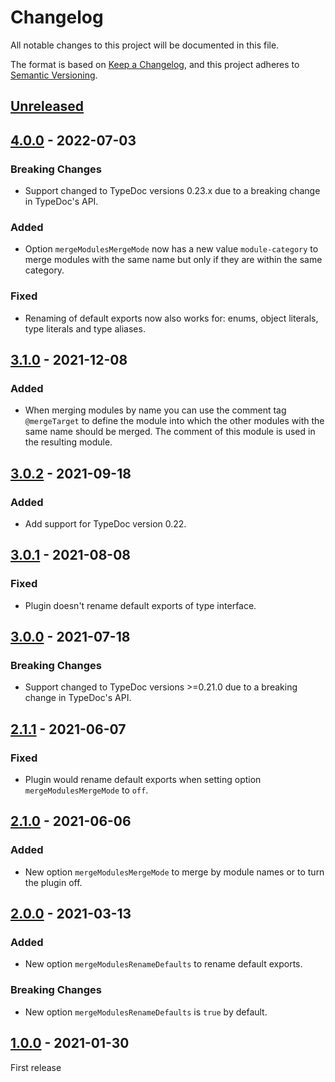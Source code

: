 # Changelog

All notable changes to this project will be documented in this file.

The format is based on [Keep a Changelog](https://keepachangelog.com/en/1.0.0/),
and this project adheres to [Semantic Versioning](https://semver.org/spec/v2.0.0.html).

## [Unreleased]

## [4.0.0] - 2022-07-03
### Breaking Changes
-   Support changed to TypeDoc versions 0.23.x due to a breaking change in TypeDoc's API.
### Added
-   Option `mergeModulesMergeMode` now has a new value `module-category` to merge modules with the same name but only
    if they are within the same category.
### Fixed
-   Renaming of default exports now also works for: enums, object literals, type literals and type aliases.

## [3.1.0] - 2021-12-08
### Added
-   When merging modules by name you can use the comment tag `@mergeTarget` to define the module into which the other
    modules with the same name should be merged. The comment of this module is used in the resulting module.

## [3.0.2] - 2021-09-18
### Added
-   Add support for TypeDoc version 0.22.

## [3.0.1] - 2021-08-08
### Fixed
-   Plugin doesn't rename default exports of type interface.

## [3.0.0] - 2021-07-18
### Breaking Changes
-   Support changed to TypeDoc versions >=0.21.0 due to a breaking change in TypeDoc's API.

## [2.1.1] - 2021-06-07
### Fixed
-   Plugin would rename default exports when setting option `mergeModulesMergeMode` to `off`.

## [2.1.0] - 2021-06-06
### Added
-   New option `mergeModulesMergeMode` to merge by module names or to turn the plugin off.

## [2.0.0] - 2021-03-13
### Added
-   New option `mergeModulesRenameDefaults` to rename default exports.
### Breaking Changes
-   New option `mergeModulesRenameDefaults` is `true` by default.

## [1.0.0] - 2021-01-30

First release

[unreleased]: https://github.com/krisztianb/typedoc-plugin-merge-modules/compare/v4.0.0...HEAD
[4.0.0]: https://github.com/krisztianb/typedoc-plugin-merge-modules/releases/tag/v4.0.0
[3.1.0]: https://github.com/krisztianb/typedoc-plugin-merge-modules/releases/tag/v3.1.0
[3.0.2]: https://github.com/krisztianb/typedoc-plugin-merge-modules/releases/tag/v3.0.2
[3.0.1]: https://github.com/krisztianb/typedoc-plugin-merge-modules/releases/tag/v3.0.1
[3.0.0]: https://github.com/krisztianb/typedoc-plugin-merge-modules/releases/tag/v3.0.0
[2.1.1]: https://github.com/krisztianb/typedoc-plugin-merge-modules/releases/tag/v2.1.1
[2.1.0]: https://github.com/krisztianb/typedoc-plugin-merge-modules/releases/tag/v2.1.0
[2.0.0]: https://github.com/krisztianb/typedoc-plugin-merge-modules/releases/tag/v2.0.0
[1.0.0]: https://github.com/krisztianb/typedoc-plugin-merge-modules/releases/tag/v1.0.0
